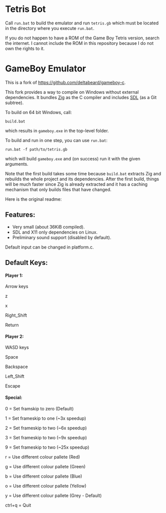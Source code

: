 # Tetris Bot

Call `run.bat` to build the emulator and run `tetris.gb` which must be located
in the directory where you execute `run.bat`.

If you do not happen to have a ROM of the Game Boy Tetris version, search the
internet. I cannot include the ROM in this repository because I do not own the
rights to it.

# GameBoy Emulator

This is a fork of https://github.com/deltabeard/gameboy-c.

This fork provides a way to compile on Windows without external dependencies.
It bundles [Zig](https://ziglang.org) as the C compiler and includes
[SDL](https://github.com/libsdl-org/SDL) (as a Git subtree).

To build on 64 bit Windows, call:

    build.bat

which results in `gameboy.exe` in the top-level folder.

To build and run in one step, you can use `run.bat`:

    run.bat -f path/to/tetris.gb

which will build `gameboy.exe` and (on success) run it with the given
arguments.

Note that the first build takes some time because `build.bat` extracts Zig and
rebuilds the whole project and its dependencies. After the first build, things
will be much faster since Zig is already extracted and it has a caching
mechanism that only builds files that have changed.

Here is the original readme:

## Features:
- Very small (about 36KiB compiled).
- SDL and X11 only dependencies on Linux.
- Preliminary sound support (disabled by default).

Default input can be changed in platform.c.

## Default Keys:
#### Player 1:

Arrow keys

z

x

Right_Shift

Return


#### Player 2:

WASD keys

Space

Backspace

Left_Shift

Escape


#### Special:

0 = Set framskip to zero (Default)

1 = Set frameskip to one (~3x speedup)

2 = Set frameskip to two (~6x speedup)

3 = Set frameskip to two (~9x speedup)

9 = Set frameskip to two (~25x speedup)

r = Use different colour pallete (Red)

g = Use different colour pallete (Green)

b = Use different colour pallete (Blue)

o = Use different colour pallete (Yellow)

y = Use different colour pallete (Grey - Default)

ctrl+q = Quit
